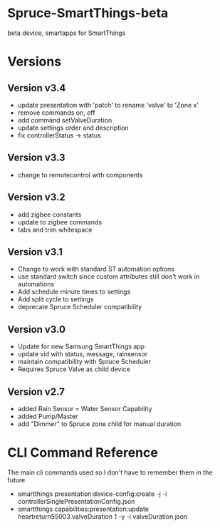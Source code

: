 # Spruce-SmartThings-beta

beta device, smartapps for SmartThings

# Versions

## Version v3.4
 * update presentation with 'patch' to rename 'valve' to 'Zone x'
 * remove commands on, off
 * add command setValveDuration
 * update settings order and description
 * fix controllerStatus -> status

 ## Version v3.3
 * change to remotecontrol with components

 ## Version v3.2
 * add zigbee constants
 * update to zigbee commands
 * tabs and trim whitespace

 ## Version v3.1
 * Change to work with standard ST automation options
 * use standard switch since custom attributes still don't work in automations
 * Add schedule minute times to settings
 * Add split cycle to settings
 * deprecate Spruce Scheduler compatibility

 ## Version v3.0
 * Update for new Samsung SmartThings app
 * update vid with status, message, rainsensor
 * maintain compatibility with Spruce Scheduler
 * Requires Spruce Valve as child device

 ## Version v2.7
 * added Rain Sensor = Water Sensor Capability
 * added Pump/Master
 * add "Dimmer" to Spruce zone child for manual duration


# CLI Command Reference
The main cli commands used so I don't have to remember them in the future

- smartthings presentation:device-config:create -j -i controllerSinglePresentationConfig.json
- smartthings capabilities:presentation:update heartreturn55003.valveDuration 1 -y -i valveDuration.json

